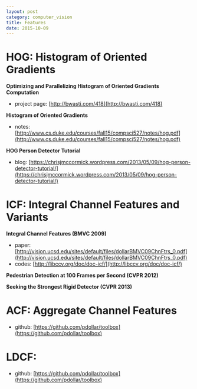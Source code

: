 ```yaml
---
layout: post
category: computer_vision
title: Features
date: 2015-10-09
---
```


# HOG: Histogram of Oriented Gradients

**Optimizing and Parallelizing Histogram of Oriented Gradients Computation**

- project page: [http://bwasti.com/418](http://bwasti.com/418)

**Histogram of Oriented Gradients**

- notes: [http://www.cs.duke.edu/courses/fall15/compsci527/notes/hog.pdf](http://www.cs.duke.edu/courses/fall15/compsci527/notes/hog.pdf)

**HOG Person Detector Tutorial**

- blog: [https://chrisjmccormick.wordpress.com/2013/05/09/hog-person-detector-tutorial/](https://chrisjmccormick.wordpress.com/2013/05/09/hog-person-detector-tutorial/)

# ICF: Integral Channel Features and Variants

**Integral Channel Features (BMVC 2009)**

- paper: [http://vision.ucsd.edu/sites/default/files/dollarBMVC09ChnFtrs_0.pdf](http://vision.ucsd.edu/sites/default/files/dollarBMVC09ChnFtrs_0.pdf)
- codes: [http://libccv.org/doc/doc-icf/](http://libccv.org/doc/doc-icf/)

**Pedestrian Detection at 100 Frames per Second (CVPR 2012)**

**Seeking the Strongest Rigid Detector (CVPR 2013)**

# ACF: Aggregate Channel Features

- github: [https://github.com/pdollar/toolbox](https://github.com/pdollar/toolbox)

# LDCF: 

- github: [https://github.com/pdollar/toolbox](https://github.com/pdollar/toolbox)